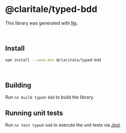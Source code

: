 # @claritale/typed-bdd

This library was generated with [Nx](https://nx.dev).

<br />

## Install

```bash
npm install --save-dev @claritale/typed-bdd
```

<br />

## Building

Run `nx build typed-bdd` to build the library.

## Running unit tests

Run `nx test typed-bdd` to execute the unit tests via [Jest](https://jestjs.io).
